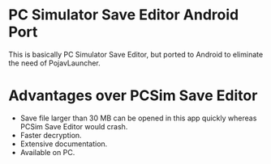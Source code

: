 # PC Simulator Save Editor Android Port

This is basically PC Simulator Save Editor, but ported to Android to eliminate the need of PojavLauncher.

# Advantages over PCSim Save Editor
- Save file larger than 30 MB can be opened in this app quickly whereas PCSim Save Editor would crash.
- Faster decryption.
- Extensive documentation.
- Available on PC.
